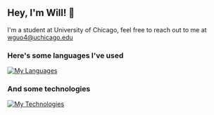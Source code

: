 ## Hey, I'm Will! 👋

I'm a student at University of Chicago, feel free to reach out to me at wguo4@uchicago.edu

### Here's some languages I've used
[![My Languages](https://skillicons.dev/icons?i=cpp,python,ts,js,java,cs,r)](https://skillicons.dev)

### And some technologies
[![My Technologies](https://skillicons.dev/icons?i=react,next,postgres,prisma,nodejs,linux,git,gcp,aws,docker,gatsby)](https://skillicons.dev)

